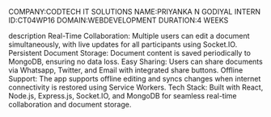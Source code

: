 COMPANY:CODTECH IT SOLUTIONS
NAME:PRIYANKA N GODIYAL
INTERN ID:CT04WP16
DOMAIN:WEBDEVELOPMENT
DURATION:4 WEEKS

description
Real-Time Collaboration: Multiple users can edit a document simultaneously, with live updates for all participants using Socket.IO.
Persistent Document Storage: Document content is saved periodically to MongoDB, ensuring no data loss.
Easy Sharing: Users can share documents via Whatsapp, Twitter, and Email with integrated share buttons.
Offline Support: The app supports offline editing and syncs changes when internet connectivity is restored using Service Workers.
Tech Stack: Built with React, Node.js, Express.js, Socket.IO, and MongoDB for seamless real-time collaboration and document storage.
